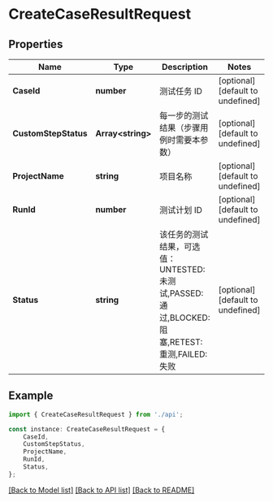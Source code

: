 # CreateCaseResultRequest


## Properties

Name | Type | Description | Notes
------------ | ------------- | ------------- | -------------
**CaseId** | **number** | 测试任务 ID | [optional] [default to undefined]
**CustomStepStatus** | **Array&lt;string&gt;** | 每一步的测试结果（步骤用例时需要本参数） | [optional] [default to undefined]
**ProjectName** | **string** | 项目名称 | [optional] [default to undefined]
**RunId** | **number** | 测试计划 ID | [optional] [default to undefined]
**Status** | **string** | 该任务的测试结果，可选值：UNTESTED:未测试,PASSED:通过,BLOCKED:阻塞,RETEST:重测,FAILED:失败 | [optional] [default to undefined]

## Example

```typescript
import { CreateCaseResultRequest } from './api';

const instance: CreateCaseResultRequest = {
    CaseId,
    CustomStepStatus,
    ProjectName,
    RunId,
    Status,
};
```

[[Back to Model list]](../README.md#documentation-for-models) [[Back to API list]](../README.md#documentation-for-api-endpoints) [[Back to README]](../README.md)
